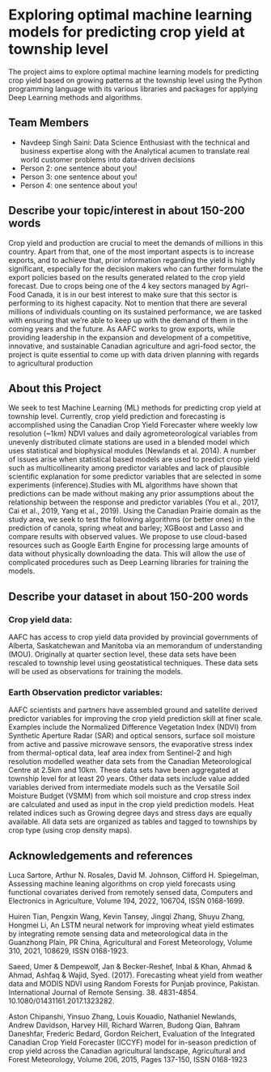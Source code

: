 # Exploring optimal machine learning models for predicting crop yield at township level

The project aims to explore optimal machine learning models for predicting crop yield based on growing patterns at the township level using the Python programming language with its various libraries and packages for applying Deep Learning methods and algorithms.

## Team Members

- Navdeep Singh Saini: Data Science Enthusiast with the technical and business expertise along with the Analytical acumen to translate real world customer problems into data-driven decisions
- Person 2: one sentence about you!
- Person 3: one sentence about you!
- Person 4: one sentence about you!

## Describe your topic/interest in about 150-200 words

Crop yield and production are crucial to meet the demands of millions in this country. Apart from that, one of the most important aspects is to increase exports, and to achieve that, prior information regarding the yield is highly significant, especially for the decision makers who can further formulate the export policies based on the results generated related to the crop yield forecast. Due to crops being one of the 4 key sectors managed by Agri-Food Canada, it is in our best interest to make sure that this sector is performing to its highest capacity.  Not to mention that there are several millions of individuals counting on its sustained performance, we are tasked with ensuring that we’re able to keep up with the demand of them in the coming years and the future. As AAFC works to grow exports, while providing leadership in the expansion and development of a competitive, innovative, and sustainable Canadian agriculture and agri-food sector, the project is quite essential to come up with data driven planning with regards to agricultural production

## About this Project

We seek to test Machine Learning (ML) methods for predicting crop yield at township level. Currently, crop yield prediction and forecasting is accomplished using the Canadian Crop Yield Forecaster where weekly low resolution (~1km) NDVI values and daily agrometeorological variables from unevenly distributed climate stations are used in a blended model which uses statistical and biophysical modules (Newlands et al. 2014). A number of issues arise when statistical based models are used to predict crop yield such as multicollinearity among predictor variables and lack of plausible scientific explanation for  some predictor variables that are selected in some experiments (inference).Studies with ML algorithms have shown that predictions can be made without making any prior assumptions about the relationship between the response and predictor variables (You et al., 2017, Cai et al., 2019, Yang et al., 2019). Using the Canadian Prairie domain as the study area, we seek to test the following algorithms (or better ones) in the prediction of canola, spring wheat and barley; XGBoost and Lasso and compare results with observed values. We propose to use  cloud-based resources such as Google Earth Engine for processing large amounts of data without physically downloading the data. This will allow the use of complicated procedures such as Deep Learning libraries for training the models. 

## Describe your dataset in about 150-200 words

### Crop yield data:
AAFC has access to crop yield data provided by provincial governments of Alberta, Saskatchewan and Manitoba via an memorandum of understanding (MOU). Originally at quarter section  level, these data sets have been rescaled to township level using geostatistical techniques. These data sets will be used as observations for training the models.

### Earth Observation predictor variables:

AAFC scientists and partners have assembled ground and satellite derived predictor variables for improving the crop yield prediction skill at finer scale. Examples include the Normalized Difference Vegetation Index (NDVI) from Synthetic Aperture Radar (SAR) and optical sensors, surface soil moisture from active and passive microwave sensors, the evaporative stress index from thermal-optical data, leaf area index from Sentinel-2 and high resolution modelled weather data sets from the Canadian Meteorological Centre at 2.5km and 10km. These data sets have been aggregated at township level for at least 20 years. Other data sets include value added variables derived from intermediate models such as the Versatile Soil Moisture Budget (VSMM) from which soil moisture and crop stress index are calculated and used as input in the crop yield prediction models. Heat related indices such as Growing degree days and stress days are equally available. All data sets are organized as tables and tagged to townships by crop type (using crop density maps).


## Acknowledgements and references 

Luca Sartore, Arthur N. Rosales, David M. Johnson, Clifford H. Spiegelman, Assessing machine leaning algorithms on crop yield forecasts using functional covariates derived from remotely sensed data, Computers and Electronics in Agriculture, Volume 194, 2022, 106704, ISSN 0168-1699.

Huiren Tian, Pengxin Wang, Kevin Tansey, Jingqi Zhang, Shuyu Zhang, Hongmei Li,
An LSTM neural network for improving wheat yield estimates by integrating remote sensing data and meteorological data in the Guanzhong Plain, PR China, Agricultural and Forest Meteorology, Volume 310, 2021, 108629, ISSN 0168-1923.

Saeed, Umer & Dempewolf, Jan & Becker-Reshef, Inbal & Khan, Ahmad & Ahmad, Ashfaq & Wajid, Syed. (2017). Forecasting wheat yield from weather data and MODIS NDVI using Random Forests for Punjab province, Pakistan. International Journal of Remote Sensing. 38. 4831-4854. 10.1080/01431161.2017.1323282.

Aston Chipanshi, Yinsuo Zhang, Louis Kouadio, Nathaniel Newlands, Andrew Davidson, Harvey Hill, Richard Warren, Budong Qian, Bahram Daneshfar, Frederic Bedard, Gordon Reichert, Evaluation of the Integrated Canadian Crop Yield Forecaster (ICCYF) model for in-season prediction of crop yield across the Canadian agricultural landscape, Agricultural and Forest Meteorology, Volume 206, 2015, Pages 137-150, ISSN 0168-1923

